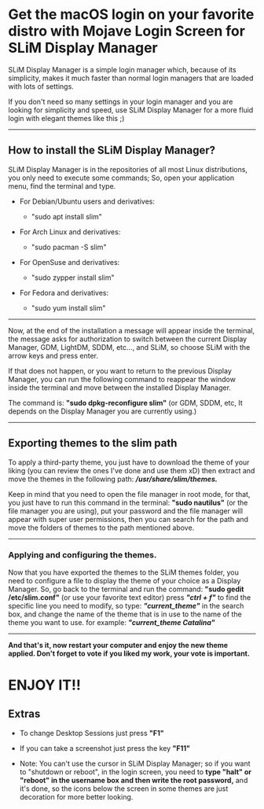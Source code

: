 # Get the macOS login on your favorite distro with Mojave Login Screen for SLiM Display Manager

SLiM Display Manager is a simple login manager which, because of its simplicity, makes it much faster than normal login managers that are loaded with lots of settings.

If you don't need so many settings in your login manager and you are looking for simplicity and speed, use SLiM Display Manager for a more fluid login with elegant themes like this ;)

---

## How to install the SLiM Display Manager?

SLiM Display Manager is in the repositories of all most Linux distributions, you only need to execute some commands; So, open your application menu, find the terminal and type.

- For Debian/Ubuntu users and derivatives:
  - "sudo apt install slim"

- For Arch Linux and derivatives:
  - "sudo pacman -S slim"

- For OpenSuse and derivatives:
  - "sudo zypper install slim"

- For Fedora and derivatives:
  - "sudo yum install slim"

---

Now, at the end of the installation a message will appear inside the terminal, the message asks for authorization to switch between the current Display Manager, GDM, LightDM, SDDM, etc..., and SLiM, so choose SLiM with the arrow keys and press enter.

If that does not happen, or you want to return to the previous Display Manager, you can run the following command to reappear the window inside the terminal and move between the installed Display Manager.

The command is: **"sudo dpkg-reconfigure slim"** (or GDM, SDDM, etc, It depends on the Display Manager you are currently using.)

---

## Exporting themes to the slim path

To apply a third-party theme, you just have to download the theme of your liking (you can review the ones I've done and use them xD) then extract and move the themes in the following path: ***/usr/share/slim/themes.***

Keep in mind that you need to open the file manager in root mode, for that, you just have to run this command in the terminal: **"sudo nautilus"** (or the file manager you are using), put your password and the file manager will appear with super user permissions, then you can search for the path and move the folders of themes to the path mentioned above.

---

### Applying and configuring the themes.

Now that you have exported the themes to the SLiM themes folder, you need to configure a file to display the theme of your choice as a Display Manager.
So, go back to the terminal and run the command: **"sudo gedit /etc/slim.conf"** (or use your favorite text editor) press ***"ctrl + f"*** to find the specific line you need to modify, so type: ***"current_theme"*** in the search box, and change the name of the theme that is in use to the name of the theme you want to use. for example: ***"current_theme Catalina"***

---

**And that's it, now restart your computer and enjoy the new theme applied.
Don't forget to vote if you liked my work, your vote is important.**

# ENJOY IT!!


## Extras

- To change Desktop Sessions just press **"F1"**

- If you can take a screenshot just press the key **"F11"**

- Note: You can't use the cursor in SLiM Display Manager; so if you want to "shutdown or reboot", in the login screen, you need to **type "halt" or "reboot" in the username box and then write the root password,** and it's done, so the icons below the screen in some themes are just decoration for more better looking.
